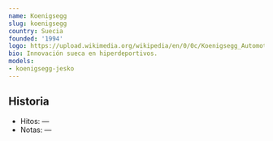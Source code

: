```yaml
---
name: Koenigsegg
slug: koenigsegg
country: Suecia
founded: '1994'
logo: https://upload.wikimedia.org/wikipedia/en/0/0c/Koenigsegg_Automotive_AB_logo.svg
bio: Innovación sueca en hiperdeportivos.
models:
- koenigsegg-jesko
---
```


## Historia

- Hitos: —
- Notas: —

